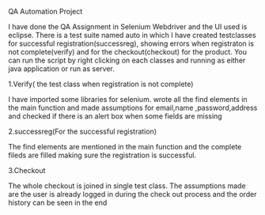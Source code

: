 QA Automation Project

I have done the QA Assignment in Selenium Webdriver and the UI used is eclipse. 
There is a test suite named auto in which I have created testclasses for successful registration(successreg), showing errors when registraton is not complete(verify) and for the checkout(checkout) for the product.
You can run the script by right clicking on each classes and running as either java application or run as server.

1.Verify( the test class when registration is not complete)

I have imported some libraries for selenium.
wrote all the find elements in the main function and made assumptions for email,name ,password,address and checked if there is an alert box when some fields are missing

2.successreg(For the successful registration)

The find elements are mentioned in the main function and the complete fileds are filled making sure the registration is successful.

3.Checkout

The whole checkout is joined in single test class. The assumptions made are the user is already logged in during the check out process and the order history can be seen in the end 
